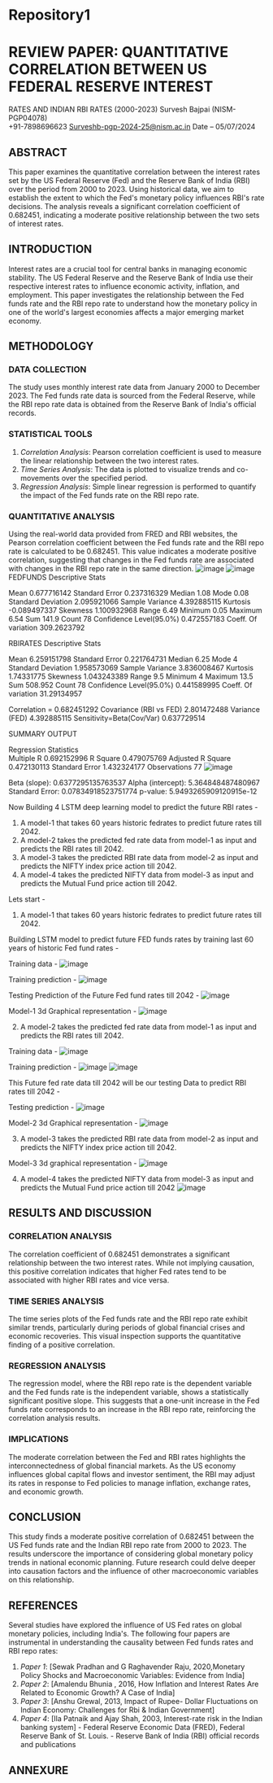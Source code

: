 # Repository1
 # REVIEW PAPER: QUANTITATIVE CORRELATION BETWEEN US FEDERAL RESERVE INTEREST 
RATES AND INDIAN RBI RATES (2000-2023) 
Survesh Bajpai (NISM-PGP04078)       
+91-7898696623 
Surveshb-pgp-2024-25@nism.ac.in 
Date – 05/07/2024 
## ABSTRACT 
This paper examines the quantitative correlation between the interest rates set by the US Federal Reserve (Fed) 
and the Reserve Bank of India (RBI) over the period from 2000 to 2023. Using historical data, we aim to establish 
the extent to which the Fed's monetary policy influences RBI's rate decisions. The analysis reveals a significant 
correlation coefficient of 0.682451, indicating a moderate positive relationship between the two sets of interest 
rates. 
## INTRODUCTION 
Interest rates are a crucial tool for central banks in managing economic stability. The US Federal Reserve and the 
Reserve Bank of India use their respective interest rates to influence economic activity, inflation, and employment. 
This paper investigates the relationship between the Fed funds rate and the RBI repo rate to understand how the 
monetary policy in one of the world's largest economies affects a major emerging market economy. 
## METHODOLOGY 
### DATA COLLECTION 
The study uses monthly interest rate data from January 2000 to December 2023. The Fed funds rate data is 
sourced from the Federal Reserve, while the RBI repo rate data is obtained from the Reserve Bank of India's official 
records.  
### STATISTICAL TOOLS 
1. *Correlation Analysis*: Pearson correlation coefficient is used to measure the linear relationship between the 
two interest rates. 
2. *Time Series Analysis*: The data is plotted to visualize trends and co-movements over the specified period. 
3. *Regression Analysis*: Simple linear regression is performed to quantify the impact of the Fed funds rate on the 
RBI repo rate. 
### QUANTITATIVE ANALYSIS 
Using the real-world data provided from FRED and RBI websites, the Pearson correlation coefficient between the 
Fed funds rate and the RBI repo rate is calculated to be 0.682451. This value indicates a moderate positive 
correlation, suggesting that changes in the Fed funds rate are associated with changes in the RBI repo rate in the 
same direction. 
![image](https://github.com/user-attachments/assets/03455b52-f4f1-4c24-93b9-0fa7830e464a)
![image](https://github.com/user-attachments/assets/e2270072-c796-4301-8390-24cd3dd2d06f)
FEDFUNDS Descriptive Stats	
	
Mean	0.677716142
Standard Error	0.237316329
Median	1.08
Mode	0.08
Standard Deviation	2.095921066
Sample Variance	4.392885115
Kurtosis	-0.089497337
Skewness	1.100932968
Range	6.49
Minimum	0.05
Maximum	6.54
Sum	141.9
Count	78
Confidence Level(95.0%)	0.472557183
Coeff. Of variation	309.2623792
	
	
RBIRATES Descriptive Stats	
	
Mean	6.259151798
Standard Error	0.221764731
Median	6.25
Mode	4
Standard Deviation	1.958573069
Sample Variance	3.836008467
Kurtosis	1.74331775
Skewness	1.043243389
Range	9.5
Minimum	4
Maximum	13.5
Sum	508.952
Count	78
Confidence Level(95.0%)	0.441589995
Coeff. Of variation	31.29134957
	
	
Correlation = 	0.682451292
Covariance (RBI vs FED)	2.801472488
Variance (FED)	4.392885115
Sensitivity=Beta(Cov/Var)	0.637729514
	
SUMMARY OUTPUT	
	
Regression Statistics	
Multiple R	0.692152996
R Square	0.479075769
Adjusted R Square	0.472130113
Standard Error	1.432324177
Observations	77
![image](https://github.com/user-attachments/assets/7c2df257-272b-4878-a85a-d1c269a4fd20)

Beta (slope): 0.6377295135763537
Alpha (intercept): 5.364848487480967
Standard Error: 0.07834918523751774
p-value: 5.9493265909120915e-12

Now Building 4 LSTM deep learning model to predict the future RBI rates -

1) A model-1 that takes 60 years historic fedrates to predict future rates till 2042.
2) A model-2 takes the predicted fed rate data from model-1 as input and predicts the RBI rates till 2042.
3) A model-3 takes the predicted RBI rate data from model-2 as input and predicts the NIFTY index price action till 2042.
4) A model-4 takes the predicted NIFTY    data from model-3 as input and predicts the Mutual Fund price action till 2042.

Lets start -

1) A model-1 that takes 60 years historic fedrates to predict future rates till 2042.
   
Building LSTM model to predict future FED funds rates by training last 60 years of historic Fed fund rates -

Training data -
![image](https://github.com/user-attachments/assets/f3929433-ae52-49a3-ac4d-3135c207ca47)

Training prediction -
![image](https://github.com/user-attachments/assets/9791d963-48b7-4280-8aba-5746ab9c7415)


Testing Prediction of the Future Fed fund rates till 2042 -
![image](https://github.com/user-attachments/assets/4489b34a-1d0e-4419-b722-036c9e06690a)

Model-1 3d Graphical representation -
![image](https://github.com/user-attachments/assets/5e88dc99-5f29-4e0c-9e96-ad5468de470c)



2) A model-2 takes the predicted fed rate data from model-1 as input and predicts the RBI rates till 2042.

Training data -
![image](https://github.com/user-attachments/assets/f81f91f4-7c01-4ccf-a84a-86cc30194a02)

Training prediction -
![image](https://github.com/user-attachments/assets/3d48bb7b-d79b-4156-a172-d7ee4f4ef73c)
![image](https://github.com/user-attachments/assets/c8a63e68-b6ee-4546-b7a4-bd4e2a5747ae)


This Future fed rate data till 2042 will be our testing Data to predict RBI rates till 2042 -

Testing prediction - 
![image](https://github.com/user-attachments/assets/ad1eb8e1-8434-4b97-9290-7758bfca5bfb)

Model-2 3d Graphical representation -
![image](https://github.com/user-attachments/assets/feb144bb-7129-4bf8-af6d-5ac387a0181c)

3) A model-3 takes the predicted RBI rate data from model-2 as input and predicts the NIFTY index price action till 2042.

Model-3 3d graphical representation -
![image](https://github.com/user-attachments/assets/7d63802e-6088-4069-82f9-8b5cec901b5f)


4) A model-4 takes the predicted NIFTY    data from model-3 as input and predicts the Mutual Fund price action till 2042
![image](https://github.com/user-attachments/assets/7d63802e-6088-4069-82f9-8b5cec901b5f)


## RESULTS AND DISCUSSION 
### CORRELATION ANALYSIS 
The correlation coefficient of 0.682451 demonstrates a significant relationship between the two interest rates. 
While not implying causation, this positive correlation indicates that higher Fed rates tend to be associated with 
higher RBI rates and vice versa. 
### TIME SERIES ANALYSIS 
The time series plots of the Fed funds rate and the RBI repo rate exhibit similar trends, particularly during periods 
of global financial crises and economic recoveries. This visual inspection supports the quantitative finding of a 
positive correlation. 
### REGRESSION ANALYSIS 
The regression model, where the RBI repo rate is the dependent variable and the Fed funds rate is the 
independent variable, shows a statistically significant positive slope. This suggests that a one-unit increase in the 
Fed funds rate corresponds to an increase in the RBI repo rate, reinforcing the correlation analysis results. 
### IMPLICATIONS 
The moderate correlation between the Fed and RBI rates highlights the interconnectedness of global financial 
markets. As the US economy influences global capital flows and investor sentiment, the RBI may adjust its rates in 
response to Fed policies to manage inflation, exchange rates, and economic growth. 
## CONCLUSION 
This study finds a moderate positive correlation of 0.682451 between the US Fed funds rate and the Indian RBI 
repo rate from 2000 to 2023. The results underscore the importance of considering global monetary policy trends 
in national economic planning. Future research could delve deeper into causation factors and the influence of 
other macroeconomic variables on this relationship. 
## REFERENCES 
Several studies have explored the influence of US Fed rates on global monetary policies, including India's. The 
following four papers are instrumental in understanding the causality between Fed funds rates and RBI repo rates: 
1. *Paper 1*: [Sewak Pradhan and G Raghavender Raju, 2020,Monetary Policy Shocks and Macroeconomic 
Variables: Evidence from India]  
2. *Paper 2*: [Amalendu Bhunia , 2016, How Inflation and Interest Rates Are Related to Economic Growth? A Case 
of India] 
3. *Paper 3*: [Anshu Grewal, 2013, Impact of Rupee- Dollar Fluctuations on Indian Economy: Challenges for Rbi & 
Indian Government] 
4. *Paper 4*: [Ila Patnaik and Ajay Shah, 2003, Interest-rate risk in the Indian banking system] - Federal Reserve Economic Data (FRED), Federal Reserve Bank of St. Louis. - Reserve Bank of India (RBI) official records and publications 
## ANNEXURE 
